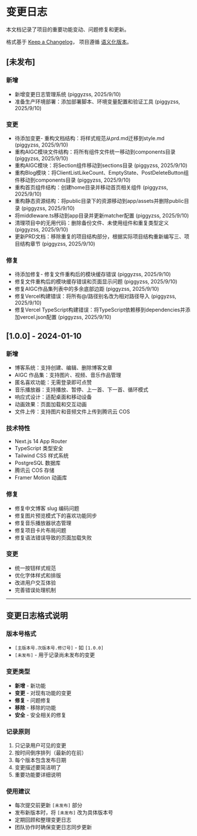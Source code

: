 # 变更日志

本文档记录了项目的重要功能变动、问题修复和更新。

格式基于 [Keep a Changelog](https://keepachangelog.com/zh-CN/1.0.0/)，
项目遵循 [语义化版本](https://semver.org/lang/zh-CN/)。

## [未发布]

### 新增
- 新增变更日志管理系统 (piggyzss, 2025/9/10)
- 准备生产环境部署：添加部署脚本、环境变量配置和验证工具 (piggyzss, 2025/9/10)


### 变更
- 待添加变更- 重构文档结构：将样式规范从prd.md迁移到style.md (piggyzss, 2025/9/10)
- 重构AIGC模块文件结构：将所有组件文件统一移动到components目录 (piggyzss, 2025/9/10)
- 重构AIGC模块：将Section组件移动到sections目录 (piggyzss, 2025/9/10)
- 重构Blog模块：将ClientListLikeCount、EmptyState、PostDeleteButton组件移动到components目录 (piggyzss, 2025/9/10)
- 重构首页组件结构：创建home目录并移动首页相关组件 (piggyzss, 2025/9/10)
- 重构静态资源结构：将public目录下的资源移动到app/assets并删除public目录 (piggyzss, 2025/9/10)
- 将middleware.ts移动到app目录并更新matcher配置 (piggyzss, 2025/9/10)
- 清理项目中的无用代码：删除备份文件、未使用组件和重复类型定义 (piggyzss, 2025/9/10)
- 更新PRD文档：移除重复的项目结构部分，根据实际项目结构重新编写三、项目结构章节 (piggyzss, 2025/9/10)


### 修复
- 待添加修复- 修复文件重构后的模块缓存错误 (piggyzss, 2025/9/10)
- 修复文件重构后的模块缓存错误和页面显示问题 (piggyzss, 2025/9/10)
- 修复AIGC作品集列表中的多余底部边距 (piggyzss, 2025/9/10)
- 修复Vercel构建错误：将所有@/路径别名改为相对路径导入 (piggyzss, 2025/9/10)
- 修复Vercel TypeScript构建错误：将TypeScript依赖移到dependencies并添加vercel.json配置 (piggyzss, 2025/9/10)


## [1.0.0] - 2024-01-10

### 新增
- 博客系统：支持创建、编辑、删除博客文章
- AIGC 作品集：支持图片、视频、音乐作品管理
- 匿名喜欢功能：无需登录即可点赞
- 音乐播放器：支持播放、暂停、上一首、下一首、循环模式
- 响应式设计：适配桌面和移动设备
- 动画效果：页面加载和交互动画
- 文件上传：支持图片和音频文件上传到腾讯云 COS

### 技术特性
- Next.js 14 App Router
- TypeScript 类型安全
- Tailwind CSS 样式系统
- PostgreSQL 数据库
- 腾讯云 COS 存储
- Framer Motion 动画库

### 修复
- 修复中文博客 slug 编码问题
- 修复图片预览模式下的喜欢功能同步
- 修复音乐播放器状态管理
- 修复项目卡片布局问题
- 修复语法错误导致的页面加载失败

### 变更
- 统一按钮样式规范
- 优化字体样式和排版
- 改进用户交互体验
- 完善错误处理机制

---

## 变更日志格式说明

### 版本号格式
- `[主版本号.次版本号.修订号]` - 如 `[1.0.0]`
- `[未发布]` - 用于记录尚未发布的变更

### 变更类型
- **新增** - 新功能
- **变更** - 对现有功能的变更
- **修复** - 问题修复
- **移除** - 移除的功能
- **安全** - 安全相关的修复

### 记录原则
1. 只记录用户可见的变更
2. 按时间倒序排列（最新的在前）
3. 每个版本包含发布日期
4. 变更描述要简洁明了
5. 重要功能要详细说明

### 使用建议
- 每次提交前更新 `[未发布]` 部分
- 发布新版本时，将 `[未发布]` 改为具体版本号
- 定期回顾和整理变更日志
- 团队协作时确保变更日志同步更新
